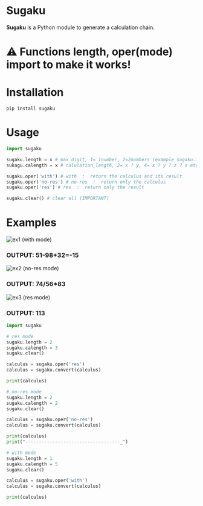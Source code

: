 # Sugaku
**Sugaku** is a Python module to generate a calculation chain.

# ⚠️ Functions length, oper(mode) import to make it works!

# Installation
`pip install sugaku`

# Usage
```py
import sugaku

sugaku.length = x # max_digit, 1= 1number, 2=2numbers (example sugaku.length=2 OUTPUT BETWEEN 1 TO 99   
sukagu.calength = x # calulation_length, 2= x ? y, 4= x ? y ? z ? s etc..

sugaku.oper('with') # with  :  return the calculus and its result
sugaku.oper('no-res') # no-res  :  return only the calculus
sugaku.oper('res') # res  :  return only the result

sugaku.clear() # clear all (IMPORTANT)
```

# Examples

![ex1](https://user-images.githubusercontent.com/43354103/197816684-02b0cb99-4032-4bed-89ab-7776f9e20b2d.JPG) (with mode)
### OUTPUT: 51-98+32=-15
![ex2](https://user-images.githubusercontent.com/43354103/197817112-c95db8e3-30ef-40a1-88f8-c533b9ce027f.JPG) (no-res mode)
### OUTPUT: 74/56*83
![ex3](https://user-images.githubusercontent.com/43354103/197817254-f9be704b-5b9e-46e0-8817-6f58ed982e50.JPG) (res mode)
### OUTPUT: 113

```py
import sugaku

# res mode
sugaku.length = 2
sugaku.calength = 3
sugaku.clear()

calculus = sugaku.oper('res')
calculus = sugaku.convert(calculus)

print(calculus)

# no-res mode
sugaku.length = 2
sugaku.calength = 2
sugaku.clear()

calculus = sugaku.oper('no-res')
calculus = sugaku.convert(calculus)

print(calculus)
print("-----------------------------------_")

# with mode
sugaku.length = 1
sugaku.calength = 5
sugaku.clear()

calculus = sugaku.oper('with')
calculus = sugaku.convert(calculus)

print(calculus)
```
